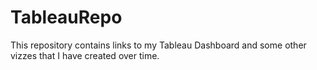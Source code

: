 # TableauRepo
This repository contains links to my Tableau Dashboard and some other vizzes that I have created over time.
